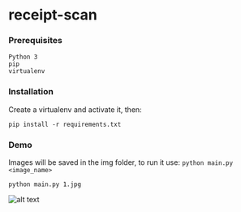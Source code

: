 # receipt-scan

### Prerequisites
```
Python 3
pip
virtualenv
```
### Installation
Create a virtualenv and activate it, then:
```
pip install -r requirements.txt
```
### Demo
Images will be saved in the img folder, to run it use:
`python main.py <image_name>`

```
python main.py 1.jpg
```
![alt text](https://user-images.githubusercontent.com/11786642/34326795-59b4818c-e8ad-11e7-831a-2680ba5202a7.png)
